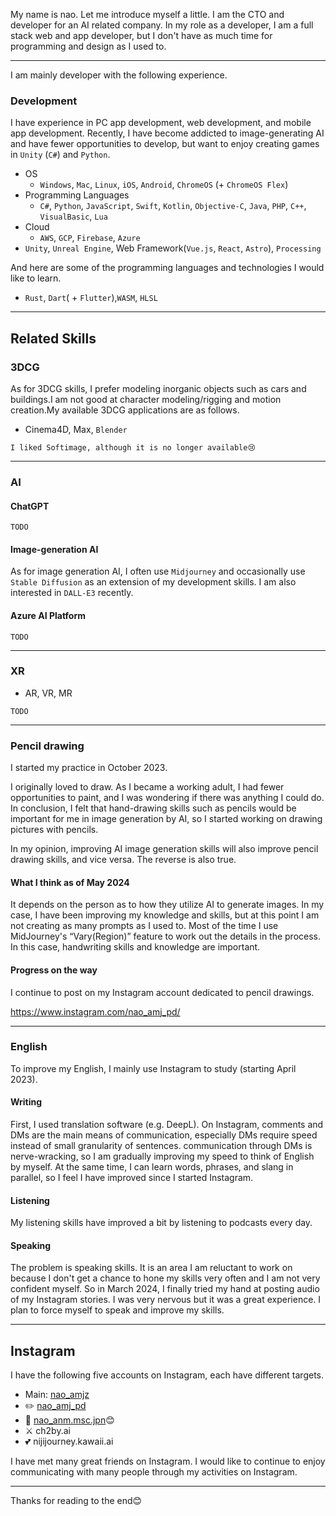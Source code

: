 My name is nao. Let me introduce myself a little. I am the CTO and developer for an AI related company.
In my role as a developer, I am a full stack web and app developer, but I don't have as much time for programming and design as I used to.

---

I am mainly developer with the following experience. 

### Development
I have experience in PC app development, web development, and mobile app development. Recently, I have become addicted to image-generating AI and have fewer opportunities to develop, but want to enjoy creating games in `Unity` (`C#`) and `Python`.

- OS
  - `Windows`, `Mac`, `Linux`, `iOS`, `Android`, `ChromeOS` (+ `ChromeOS Flex`) 
- Programming Languages
  - `C#`, `Python`, `JavaScript`, `Swift`, `Kotlin`, `Objective-C`, `Java`, `PHP`, `C++`, `VisualBasic`, `Lua`
- Cloud
  - `AWS`, `GCP`, `Firebase`, `Azure`
- `Unity`, `Unreal Engine`, Web Framework(`Vue.js`, `React`, `Astro`), `Processing` 

And here are some of the programming languages and technologies I would like to learn.
- `Rust`, `Dart`( + `Flutter`),`WASM`, `HLSL`

---

## Related Skills

### 3DCG
As for 3DCG skills,  I prefer modeling inorganic objects such as cars and buildings.I am not good at character modeling/rigging and motion creation.My available 3DCG applications are as follows.

- Cinema4D, Max, `Blender`

```I liked Softimage, although it is no longer available😢```

---
### AI
#### ChatGPT
`TODO`

#### Image-generation AI
As for image generation AI, I often use `Midjourney` and occasionally use `Stable Diffusion` as an extension of my development skills. I am also interested in `DALL-E3` recently.

#### Azure AI Platform
`TODO`

---

### XR
- AR, VR, MR

`TODO`

---

### Pencil drawing
I started my practice in October 2023.

I originally loved to draw. As I became a working adult, I had fewer opportunities to paint, and I was wondering if there was anything I could do. In conclusion, I felt that hand-drawing skills such as pencils would be important for me in image generation by AI, so I started working on drawing pictures with pencils.

In my opinion, improving AI image generation skills will also improve pencil drawing skills, and vice versa. The reverse is also true.

#### What I think as of May 2024
It depends on the person as to how they utilize AI to generate images. In my case, I have been improving my knowledge and skills, but at this point I am not creating as many prompts as I used to.
Most of the time I use MidJourney's “Vary(Region)” feature to work out the details in the process. In this case, handwriting skills and knowledge are important.

#### Progress on the way
I continue to post on my Instagram account dedicated to pencil drawings.

https://www.instagram.com/nao_amj_pd/

---

### English
To improve my English, I mainly use Instagram to study (starting April 2023).

#### Writing
First, I used translation software (e.g. DeepL). On Instagram, comments and DMs are the main means of communication, especially DMs require speed instead of small granularity of sentences. communication through DMs is nerve-wracking, so I am gradually improving my speed to think of English by myself. At the same time, I can learn words, phrases, and slang in parallel, so I feel I have improved since I started Instagram.

#### Listening
My listening skills have improved a bit by listening to podcasts every day.

#### Speaking
The problem is speaking skills. It is an area I am reluctant to work on because I don't get a chance to hone my skills very often and I am not very confident myself.
So in March 2024, I finally tried my hand at posting audio of my Instagram stories. I was very nervous but it was a great experience. I plan to force myself to speak and improve my skills.

---


## Instagram
I have the following five accounts on Instagram, each have different targets.

- Main: [nao_amjz](https://www.instagram.com/nao_amjz/)
- ✏️ [nao_amj_pd](https://www.instagram.com/nao_amj_pd/)
- 🎵 [nao_anm.msc.jpn](https://www.instagram.com/nao_anm.msc.jpn/)😊
- ⚔️ ch2by.ai
- 💕 nijijourney.kawaii.ai

 I have met many great friends on Instagram. I would like to continue to enjoy communicating with many people through my activities on Instagram.

 ---

Thanks for reading to the end😊
